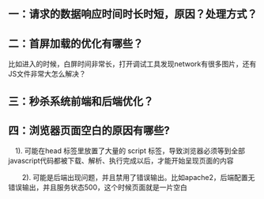 ## 一：请求的数据响应时间时长时短，原因？处理方式？



## 二：首屏加载的优化有哪些？

比如进入的时候，白屏时间非常长，打开调试工具发现network有很多图片，还有JS文件非常大怎么解决？



## 三：秒杀系统前端和后端优化？



## 四：浏览器页面空白的原因有哪些?

　1). 可能在head 标签里放置了大量的 script 标签，导致浏览器必须等到全部javascript代码都被下载、解析、执行完成以后，才能开始呈现页面的内容

　　2). 可能是后端出现问题，并且禁用了错误输出。比如apache2，后端配置无错误输出，并且服务状态500，这个时候页面就是一片空白



